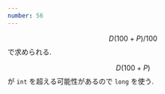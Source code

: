 ```yaml
---
number: 56
---
```

$$ D(100 + P) / 100 $$ で求められる.

$$ D (100 + P) $$ が `int` を超える可能性があるので `long` を使う.
